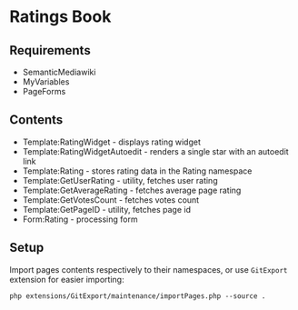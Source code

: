 Ratings Book
============

Requirements
------------

* SemanticMediawiki
* MyVariables
* PageForms

Contents
--------

* Template:RatingWidget - displays rating widget
* Template:RatingWidgetAutoedit - renders a single star with an autoedit link
* Template:Rating - stores rating data in the Rating namespace
* Template:GetUserRating - utility, fetches user rating
* Template:GetAverageRating - fetches average page rating
* Template:GetVotesCount - fetches votes count
* Template:GetPageID - utility, fetches page id
* Form:Rating - processing form

Setup
-----

Import pages contents respectively to their namespaces, or use `GitExport` extension for easier importing:

```
php extensions/GitExport/maintenance/importPages.php --source .
```

